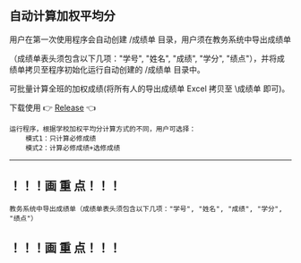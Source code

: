 自动计算加权平均分
-------------------------------------------------------------------------------
用户在第一次使用程序会自动创建 /成绩单 目录，用户须在教务系统中导出成绩单

（成绩单表头须包含以下几项："学号", "姓名", "成绩", "学分", "绩点"），并将成绩单拷贝至程序初始化运行自动创建的 /成绩单 目录中。

可批量计算全班的加权成绩(将所有人的导出成绩单 Excel 拷贝至 \成绩单 即可)。

下载使用 👉 [Release](https://github.com/lv101/weight-average/releases) 👈

	运行程序，根据学校加权平均分计算方式的不同，用户可选择：
	    模式1：只计算必修成绩
	    模式2：计算必修成绩+选修成绩

-------------------------------------------------------------------------------
！！！画  重  点！！！
-------------------------------------------------------------------------------
	教务系统中导出成绩单（成绩单表头须包含以下几项："学号", "姓名", "成绩", "学分", "绩点"）
！！！画  重  点！！！
-------------------------------------------------------------------------------
